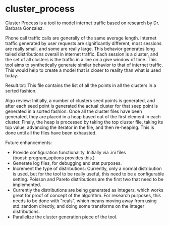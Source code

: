 cluster_process
===============

Cluster Process is a tool to model internet traffic based on research by Dr. Barbara Gonzalez.

Phone call traffic calls are generally of the same average length. Internet traffic generated by user requests
are significantly different, most sessions are really small, and some are really large. This behavior generates
long tailed distributions overall in internet traffic. Each session is a cluster, and the set of all clusters
is the traffic in a line on a give window of time.
This tool aims to synthetically generate similar behavior to that of internet traffic. This would help to create
a model that is closer to reality than what is used today.

Result.txt: This file contains the list of all the points in all the clusters in a sorted fashion.

Algo review: Initially, a number of clusters seed points is generated, and after each seed point is generated
             the actual cluster for that seep point is generated in a sorted fashion.
             Once all the cluster files have been generated, they are placed in a heap based out of the first
             element in each cluster.
             Finaly, the heap is processed by taking the top cluster file, taking its top value, advancing the
             iterator in the file, and then re-heaping. This is done until all the files have been exhausted.

Future enhancements:
- Provide configuration functionality. Initially via .ini files (boost::program_options provides this.)
- Generate log files, for debugging and stat purposes.
- Increment the type of distributions: Currently, only a normal distribution is used, but for the tool to be
  really useful, this need to be a configurable setting. Poisson and Pareto distributions are the first two
  that need to be implemented.
- Currently the distributions are being generated as integers, which works great for proof of concept of the
  algorithm. For research purposes, this needs to be done with "reals", which means moving away from using
  std::random directly, and doing some transforms on the integer distributions.
- Parallelize the cluster generation piece of the tool.

